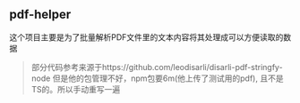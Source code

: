 ## pdf-helper

这个项目主要是为了批量解析PDF文件里的文本内容将其处理成可以方便读取的数据

> 部分代码参考来源于https://github.com/leodisarli/disarli-pdf-stringfy-node
> 但是他的包管理不好，npm包要6m(他上传了测试用的pdf), 且不是TS的。所以手动重写一遍
